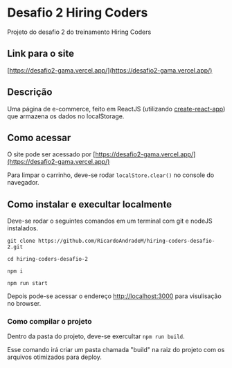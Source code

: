 # Desafio 2 Hiring Coders

Projeto do desafio 2 do treinamento Hiring Coders

## Link para o site

[https://desafio2-gama.vercel.app/](https://desafio2-gama.vercel.app/)

## Descrição

Uma página de e-commerce, feito em ReactJS (utilizando [create-react-app](https://github.com/facebook/create-react-app)) que armazena os dados no localStorage.

## Como acessar
O site pode ser acessado por [https://desafio2-gama.vercel.app/](https://desafio2-gama.vercel.app/)

Para limpar o carrinho, deve-se rodar `localStore.clear()` no console do navegador.

## Como instalar e execultar localmente
Deve-se rodar o seguintes comandos em um terminal com git e nodeJS instalados.

```console
git clone https://github.com/RicardoAndradeM/hiring-coders-desafio-2.git

cd hiring-coders-desafio-2

npm i

npm run start
```

Depois pode-se acessar o endereço [http://localhost:3000](http://localhost:3000) para visulisação no browser.

### Como compilar o projeto

Dentro da pasta do projeto, deve-se exercultar `npm run build`.

Esse comando irá criar um pasta chamada "build" na raiz do projeto com os arquivos otimizados para deploy.
